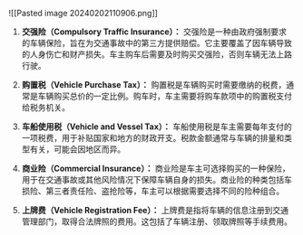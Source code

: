 

   ![[Pasted image 20240202110906.png]]

1. **交强险（Compulsory Traffic Insurance）：** 交强险是一种由政府强制要求的车辆保险，旨在为交通事故中的第三方提供赔偿。它主要覆盖了因车辆导致的人身伤亡和财产损失。车主购车后需要及时购买交强险，否则车辆无法上路行驶。
    
2. **购置税（Vehicle Purchase Tax）：** 购置税是车辆购买时需要缴纳的税费，通常是车辆购买总价的一定比例。购车时，车主需要将购车款项中的购置税支付给税务机关。
    
3. **车船使用税（Vehicle and Vessel Tax）：** 车船使用税是车主需要每年支付的一项税费，用于补贴国家和地方的财政开支。税款金额通常与车辆的排量和类型有关，可能会因地区而异。
    
4. **商业险（Commercial Insurance）：** 商业险是车主可选择购买的一种保险，用于在交通事故或其他风险情况下保障车辆自身的损失。商业险的种类包括车损险、第三者责任险、盗抢险等，车主可以根据需要选择不同的险种组合。
    
5. **上牌费（Vehicle Registration Fee）：** 上牌费是指将车辆的信息注册到交通管理部门，取得合法牌照的费用。这包括了车辆注册、领取牌照等手续费用。

